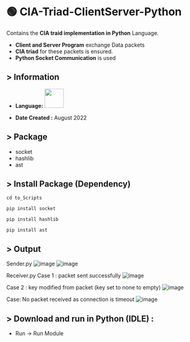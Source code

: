 # :green_circle: CIA-Triad-ClientServer-Python
Contains the **CIA traid implementation in Python** Language.
* **Client and Server Program** exchange Data packets
* **CIA triad** for these packets is ensured.
* **Python Socket Communication** is used

## > Information

* <b>Language:</b> <img src="https://cdn.jsdelivr.net/gh/devicons/devicon/icons/python/python-original-wordmark.svg" height=50>


* <b>Date Created :</b> August 2022

## > Package
* socket
* hashlib
* ast

## > Install Package (Dependency)
```
cd to_Scripts
```

```
pip install socket
```

```
pip install hashlib
```

```
pip install ast
```

## > Output 

Sender.py
![image](https://github.com/ruchi961/CIA-Triad-ClientServer-Python/assets/128241982/1070a3b6-d170-4c32-8d9e-14160d3cd58b)
![image](https://github.com/ruchi961/CIA-Triad-ClientServer-Python/assets/128241982/0d378d14-a6fb-4c82-a9e8-84707d13bc2d)

 
Receiver.py 
Case 1 : packet sent successfully
![image](https://github.com/ruchi961/CIA-Triad-ClientServer-Python/assets/128241982/5d15e595-6b1d-4341-a977-783cffb70847)
 

Case 2 : key modified from packet (key set to none to empty)
![image](https://github.com/ruchi961/CIA-Triad-ClientServer-Python/assets/128241982/2491e9f3-ea95-4c96-b0e4-2d326ef29a22)

 
Case: No packet received as connection is timeout
![image](https://github.com/ruchi961/CIA-Triad-ClientServer-Python/assets/128241982/f48352f1-5f0f-4b4b-8dc4-3bb566e062b0)

 


## > Download and run in Python (IDLE) :

* Run -> Run Module
